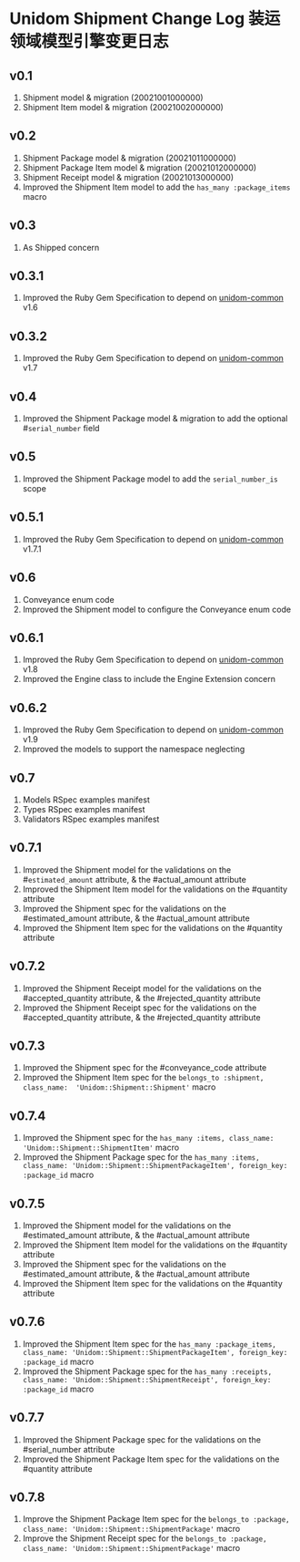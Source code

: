# Unidom Shipment Change Log 装运领域模型引擎变更日志

## v0.1
1. Shipment model & migration (20021001000000)
2. Shipment Item model & migration (20021002000000)

## v0.2
1. Shipment Package model & migration (20021011000000)
2. Shipment Package Item model & migration (20021012000000)
3. Shipment Receipt model & migration (20021013000000)
4. Improved the Shipment Item model to add the ``has_many :package_items`` macro

## v0.3
1. As Shipped concern

## v0.3.1
1. Improved the Ruby Gem Specification to depend on [unidom-common](https://github.com/topbitdu/unidom-common) v1.6

## v0.3.2
1. Improved the Ruby Gem Specification to depend on [unidom-common](https://github.com/topbitdu/unidom-common) v1.7

## v0.4
1. Improved the Shipment Package model & migration to add the optional #``serial_number`` field

## v0.5
1. Improved the Shipment Package model to add the ``serial_number_is`` scope

## v0.5.1
1. Improved the Ruby Gem Specification to depend on [unidom-common](https://github.com/topbitdu/unidom-common) v1.7.1

## v0.6
1. Conveyance enum code
2. Improved the Shipment model to configure the Conveyance enum code

## v0.6.1
1. Improved the Ruby Gem Specification to depend on [unidom-common](https://github.com/topbitdu/unidom-common) v1.8
2. Improved the Engine class to include the Engine Extension concern

## v0.6.2
1. Improved the Ruby Gem Specification to depend on [unidom-common](https://github.com/topbitdu/unidom-common) v1.9
2. Improved the models to support the namespace neglecting

## v0.7
1. Models RSpec examples manifest
2. Types RSpec examples manifest
3. Validators RSpec examples manifest

## v0.7.1
1. Improved the Shipment model for the validations on the #``estimated_amount`` attribute, & the #actual_amount attribute
2. Improved the Shipment Item model for the validations on the #quantity attribute
3. Improved the Shipment spec for the validations on the #estimated_amount attribute, & the #actual_amount attribute
4. Improved the Shipment Item spec for the validations on the #quantity attribute

## v0.7.2
1. Improved the Shipment Receipt model for the validations on the #accepted_quantity attribute, & the #rejected_quantity attribute
2. Improved the Shipment Receipt spec for the validations on the #accepted_quantity attribute, & the #rejected_quantity attribute

## v0.7.3
1. Improved the Shipment spec for the #conveyance_code attribute
2. Improved the Shipment Item spec for the ``belongs_to :shipment, class_name:  'Unidom::Shipment::Shipment'`` macro

## v0.7.4
1. Improved the Shipment spec for the ``has_many :items, class_name: 'Unidom::Shipment::ShipmentItem'`` macro
2. Improved the Shipment Package spec for the ``has_many :items, class_name: 'Unidom::Shipment::ShipmentPackageItem', foreign_key: :package_id`` macro

## v0.7.5
1. Improved the Shipment model for the validations on the #estimated_amount attribute, & the #actual_amount attribute
2. Improved the Shipment Item model for the validations on the #quantity attribute
3. Improved the Shipment spec for the validations on the #estimated_amount attribute, & the #actual_amount attribute
4. Improved the Shipment Item spec for the validations on the #quantity attribute

## v0.7.6
1. Improved the Shipment Item spec for the ``has_many :package_items, class_name: 'Unidom::Shipment::ShipmentPackageItem', foreign_key: :package_id`` macro
2. Improved the Shipment Package spec for the ``has_many :receipts, class_name: 'Unidom::Shipment::ShipmentReceipt', foreign_key: :package_id`` macro

## v0.7.7
1. Improved the Shipment Package spec for the validations on the #serial_number attribute
2. Improved the Shipment Package Item spec for the validations on the #quantity attribute

## v0.7.8
1. Improve the Shipment Package Item spec for the ``belongs_to :package, class_name: 'Unidom::Shipment::ShipmentPackage'`` macro
2. Improve the Shipment Receipt spec for the ``belongs_to :package, class_name: 'Unidom::Shipment::ShipmentPackage'`` macro
